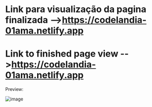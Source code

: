 # Link para visualização da pagina finalizada -->https://codelandia-01ama.netlify.app
# Link to finished page view -->https://codelandia-01ama.netlify.app

Preview:

![image](https://user-images.githubusercontent.com/102123657/222280064-0ba54216-81f9-47e3-a238-1bc87db23f06.png)

